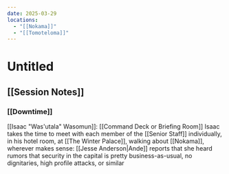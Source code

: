 ```yaml
---
date: 2025-03-29
locations:
  - "[[Nokama]]"
  - "[[Tomoteloma]]"
---
```

# Untitled
## [[Session Notes]]

### [[Downtime]]
[[Isaac "Was'utala" Wasomun]]: [[Command Deck or Briefing Room]]
Isaac takes the time to meet with each member of the [[Senior Staff]] individually, in his hotel room, at [[The Winter Palace]], walking about [[Nokama]], wherever makes sense: 
[[Jesse Anderson|Ande]] reports that she heard rumors that security in the capital is pretty business-as-usual, no dignitaries, high profile attacks, or similar
